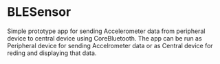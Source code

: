 # BLESensor
Simple prototype app for sending Accelerometer data from peripheral device to central device using CoreBluetooth.
The app can be run as Peripheral device for sending Accelrometer data or as Central device for reding and displaying that data.
